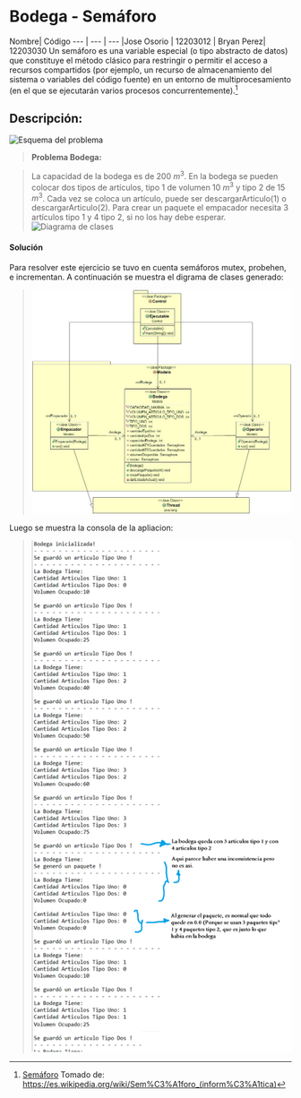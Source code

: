 Bodega - Semáforo
===================
Nombre| Código
--- | --- | ---
|Jose Osorio | 12203012	
| Bryan Perez| 12203030
Un semáforo es una variable especial (o tipo abstracto de datos) que constituye el método clásico para restringir o permitir el acceso a recursos compartidos (por ejemplo, un recurso de almacenamiento del sistema o variables del código fuente) en un entorno de multiprocesamiento (en el que se ejecutarán varios procesos concurrentemente).[^semaforo]

Descripción:
-------------

![Esquema del problema](https://github.com/Bryan100/Semaforo/blob/master/resources/Interacci%C3%B3n.png)

> **Problema Bodega:**

>La capacidad de la bodega es de 200 $m^3$. En la bodega se pueden colocar dos tipos de artículos, tipo 1 de volumen 10 $m^3$ y tipo 2 de 15 $m^3$. Cada vez se coloca un artículo, puede ser descargarArticulo(1) o descargarArticulo(2). Para crear un paquete el empacador necesita 3 artículos tipo 1 y 4 tipo 2, si no los hay debe esperar.
>![Diagrama de clases](https://github.com/)

#### <i class="icon-pencil"></i> Solución

Para resolver este ejercicio se tuvo en cuenta semáforos mutex, probehen, e incrementan. A continuación se muestra el digrama de clases generado: 

> ![Diagrama de clases generado](https://github.com/Bryan100/Semaforo/blob/master/resources/Diagrama%20de%20Clases.jpg)

Luego se muestra la consola de la apliacion: 

> ![Consola aplicacion](https://github.com/Bryan100/Semaforo/blob/master/resources/Pantallazos%20Pruebas.png)

  [^semaforo]: [Semáforo](https://es.wikipedia.org/wiki/Sem%C3%A1foro_(inform%C3%A1tica)) Tomado de: 
  https://es.wikipedia.org/wiki/Sem%C3%A1foro_(inform%C3%A1tica)
